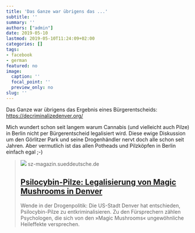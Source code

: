 ```yaml
---
title: 'Das Ganze war übrigens das ...'
subtitle: ''
summary: ''
authors: ["admin"]
date: 2019-05-10
lastmod: 2019-05-10T11:24:09+02:00
categories: []
tags:
- facebook
- german
featured: no
image:
  caption: ''
  focal_point: ''
  preview_only: no
slug: ''
---
```

Das Ganze war übrigens das Ergebnis eines Bürgerentscheids: https://decriminalizedenver.org/ 

Mich wundert schon seit langem warum Cannabis (und vielleicht auch Pilze) in Berlin nicht per Bürgerentscheid legalisiert wird. Diese ewige Diskussion um den Görlitzer Park und seine Drogenhändler nervt doch alle schon seit Jahren. 
Aber vermutlich ist das allen Potheads und Pilzköpfen in Berlin einfach egal ;-)
> [![](https://szm-media.sueddeutsche.de/image/szm/3c5e9ef41a651a967acea81f46b32c49/t157l0w5514h3102/1280/image.jpeg?h=cf31c773164a59d7ee4129f774fddd0c&hv=1)](https://sz-magazin.sueddeutsche.de/die-loesung-fuer-alles/denver-psilocybin-pilze-magic-mushrooms-legalisierung-87253)
> sz-magazin.sueddeutsche.de
> ## [Psilocybin-Pilze: Legalisierung von Magic Mushrooms in Denver](https://sz-magazin.sueddeutsche.de/die-loesung-fuer-alles/denver-psilocybin-pilze-magic-mushrooms-legalisierung-87253)
>
>Wende in der Drogenpolitik: Die US-Stadt Denver hat entschieden, Psilocybin-Pilze zu entkriminalisieren. Zu den Fürsprechern zählen Psychologen, die sich von den »Magic Mushrooms« ungewöhnliche Heileffekte versprechen.


